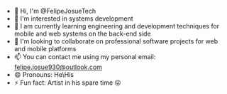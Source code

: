 - 👋 Hi, I'm @FelipeJosueTech
- 👀 I'm interested in systems development
- 🌱 I am currently learning engineering and development techniques for mobile and web systems on the back-end side
- 💞️ I'm looking to collaborate on professional software projects for web and mobile platforms
- 📫 You can contact me using my personal email:
felipe.josue930@outlook.com
- 😄 Pronouns: He\His
- ⚡ Fun fact: Artist in his spare time 😜

<!---
FelipeJosueTech/FelipeJosueTech is a ✨ special ✨ repository because its `README.md` (this file) appears on your GitHub profile.
You can click the Preview link to take a look at your changes.
--->
